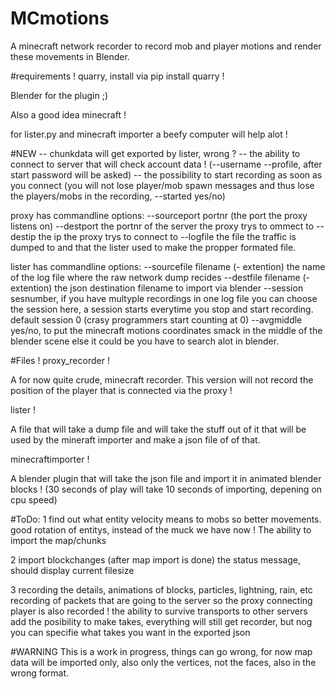 # MCmotions
A minecraft network recorder to record mob and player motions and render these movements in Blender.

#requirements !
quarry, install via pip install quarry !

Blender for the plugin ;)

Also a good idea minecraft !

for lister.py and minecraft importer a beefy computer will help alot !

#NEW
-- chunkdata will get exported by lister, wrong ?
-- the ability to connect to server that will check account data ! (--username --profile, after start password will be asked)
-- the possibility to start recording as soon as you connect (you will not lose player/mob spawn messages and thus lose the players/mobs in the recording, --started yes/no)

proxy has commandline options:
--sourceport portnr (the port the proxy listens on)
--destport the portnr of the server the proxy trys to ommect to
--destip the ip the proxy trys to connect to
--logfile the file the traffic is dumped to and that the lister used to make the propper formated file.

lister has commandline options:
--sourcefile filename (- extention) the name of the log file where the raw network dump recides
--destfile filename (- extention) the json destination filename to import via blender
--session sesnumber, if you have multyple recordings in one log file you can choose the session here, a session starts everytime you stop and start recording. default session 0 (crasy programmers start counting at 0)
--avgmiddle yes/no, to put the minecraft motions coordinates smack in the middle of the blender scene else it could be you have to search alot in blender.


#Files !
proxy_recorder !

A for now quite crude, minecraft recorder.
This version will not record the position of the player that is connected via the proxy !


lister !

A file that will take a dump file and will take the stuff out of it that will be used by the mineraft importer and make a json file of of that.

minecraftimporter !

A blender plugin that will take the json file and import it in animated blender blocks ! (30 seconds of play will take 10 seconds of importing, depening on cpu speed)

#ToDo:
1
find out what entity velocity means to mobs so better movements.
good rotation of entitys, instead of the muck we have now !
The ability to import the map/chunks

2
import blockchanges (after map import is done)
the status message, should display current filesize


3
recording the details, animations of blocks, particles, lightning, rain, etc
recording of packets that are going to the server so the proxy connecting player is also recorded !
the ability to survive transports to other servers
add the posibility to make takes, everything will still get recorder, but nog you can specifie what takes you want in the exported json

#WARNING 
This is a work in progress, things can go wrong, for now map data will be imported only, also only the vertices, not the faces, also in the wrong format.
